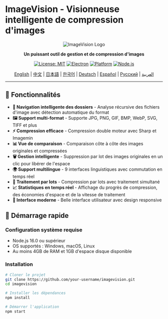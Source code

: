 # ImageVision - Visionneuse intelligente de compression d'images

<div align="center">

![ImageVision Logo](https://via.placeholder.com/200x80/667eea/ffffff?text=ImageVision)

**Un puissant outil de gestion et de compression d'images**

[![License: MIT](https://img.shields.io/badge/License-MIT-yellow.svg)](https://opensource.org/licenses/MIT)
[![Electron](https://img.shields.io/badge/Electron-v27.0.0-blue.svg)](https://www.electronjs.org/)
[![Platform](https://img.shields.io/badge/Platform-Windows%20%7C%20macOS%20%7C%20Linux-lightgrey.svg)](https://github.com/electron/electron)
[![Node.js](https://img.shields.io/badge/Node.js-v16.0+-green.svg)](https://nodejs.org/)

[English](README.en.md) | [中文](README.zh-CN.md) | [日本語](README.ja.md) | [한국어](README.ko.md) | [Deutsch](README.de.md) | [Español](README.es.md) | [Русский](README.ru.md) | [العربية](README.ar.md)

</div>

---

## 🌟 Fonctionnalités

- **📁 Navigation intelligente des dossiers** - Analyse récursive des fichiers d'image avec détection automatique du format
- **🖼️ Support multi-format** - Supporte JPG, PNG, GIF, BMP, WebP, SVG, TIFF et plus
- **⚡ Compression efficace** - Compression double moteur avec Sharp et Imagemin
- **📊 Vue de comparaison** - Comparaison côte à côte des images originales et compressées
- **🗑️ Gestion intelligente** - Suppression par lot des images originales en un clic pour libérer de l'espace
- **🌍 Support multilingue** - 9 interfaces linguistiques avec commutation en temps réel
- **💾 Traitement par lots** - Compression par lots avec traitement simultané
- **📈 Statistiques en temps réel** - Affichage du progrès de compression, des économies d'espace et de la vitesse de traitement
- **🎨 Interface moderne** - Belle interface utilisateur avec design responsive

## 🚀 Démarrage rapide

### Configuration système requise

- Node.js 16.0 ou supérieur
- OS supportés : Windows, macOS, Linux
- Au moins 4GB de RAM et 1GB d'espace disque disponible

### Installation

```bash
# Cloner le projet
git clone https://github.com/your-username/imagevision.git
cd imagevision

# Installer les dépendances
npm install

# Démarrer l'application
npm start
```
